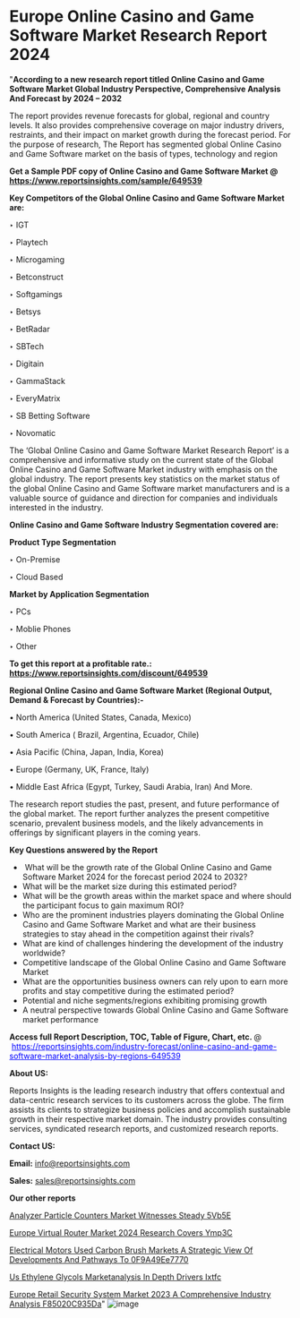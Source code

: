 # Europe Online Casino and Game Software Market Research Report 2024

"<strong>According to a new research report titled Online Casino and Game Software Market Global Industry Perspective, Comprehensive Analysis And Forecast by 2024 – 2032</strong>

The report provides revenue forecasts for global, regional and country levels. It also provides comprehensive coverage on major industry drivers, restraints, and their impact on market growth during the forecast period. For the purpose of research, The Report has segmented global Online Casino and Game Software market on the basis of types, technology and region

<strong>Get a Sample PDF copy of Online Casino and Game Software Market </strong><strong>@<a href=https://www.reportsinsights.com/sample/649539 style=color:#0000ff;> https://www.reportsinsights.com/sample/649539</a></strong></font>

<strong>Key Competitors of the Global Online Casino and Game Software Market are:</strong>

‣ IGT

‣ Playtech

‣ Microgaming

‣ Betconstruct

‣ Softgamings

‣ Betsys

‣ BetRadar

‣ SBTech

‣ Digitain

‣ GammaStack

‣ EveryMatrix

‣ SB Betting Software

‣ Novomatic

The ‘Global Online Casino and Game Software Market Research Report’ is a comprehensive and informative study on the current state of the Global Online Casino and Game Software Market industry with emphasis on the global industry. The report presents key statistics on the market status of the global Online Casino and Game Software market manufacturers and is a valuable source of guidance and direction for companies and individuals interested in the industry.

<strong>Online Casino and Game Software Industry Segmentation covered are:</strong>

<strong>Product Type Segmentation</strong>

‣ On-Premise

‣ Cloud Based

<strong>Market by Application Segmentation</strong>

‣ PCs

‣ Moblie Phones

‣ Other

<strong>To get this report at a profitable rate.: <a href=https://www.reportsinsights.com/discount/649539 style=color:#0000ff;>https://www.reportsinsights.com/discount/649539</a></strong></font>

<strong>Regional Online Casino and Game Software Market (Regional Output, Demand &amp; Forecast by Countries):-</strong>

• North America (United States, Canada, Mexico)

• South America ( Brazil, Argentina, Ecuador, Chile)

• Asia Pacific (China, Japan, India, Korea)

• Europe (Germany, UK, France, Italy)

• Middle East Africa (Egypt, Turkey, Saudi Arabia, Iran) And More.

The research report studies the past, present, and future performance of the global market. The report further analyzes the present competitive scenario, prevalent business models, and the likely advancements in offerings by significant players in the coming years.

<strong>Key Questions answered by the Report</strong>
<ul>
  <li> What will be the growth rate of the Global Online Casino and Game Software Market 2024 for the forecast period 2024 to 2032?</li>
  <li>What will be the market size during this estimated period?</li>
  <li>What will be the growth areas within the market space and where should the participant focus to gain maximum ROI?</li>
  <li>Who are the prominent industries players dominating the Global Online Casino and Game Software Market and what are their business strategies to stay ahead in the competition against their rivals?</li>
  <li>What are kind of challenges hindering the development of the industry worldwide?</li>
  <li>Competitive landscape of the Global Online Casino and Game Software Market</li>
  <li>What are the opportunities business owners can rely upon to earn more profits and stay competitive during the estimated period?</li>
  <li>Potential and niche segments/regions exhibiting promising growth</li>
  <li>A neutral perspective towards Global Online Casino and Game Software market performance</li>
</ul>
<strong>Access full Report Description, TOC, Table of Figure, Chart, etc. </strong>@  <a href=https://reportsinsights.com/industry-forecast/online-casino-and-game-software-market-analysis-by-regions-649539 style=color:#0000ff;>https://reportsinsights.com/industry-forecast/online-casino-and-game-software-market-analysis-by-regions-649539</a></font>

<strong><strong>About US</strong>:</strong>

Reports Insights is the leading research industry that offers contextual and data-centric research services to its customers across the globe. The firm assists its clients to strategize business policies and accomplish sustainable growth in their respective market domain. The industry provides consulting services, syndicated research reports, and customized research reports.

<strong>Contact US:</strong>

<p class=""""><b>Email:</b> <a href=mailto:info@reportsinsights.com>info@reportsinsights.com</a></p>
<p class=""""><b>Sales:</b> <a href=mailto:sales@reportsinsights.com>sales@reportsinsights.com</a></p>

<strong>Our other reports</strong>

<a href=https://www.linkedin.com/pulse/analyzer-particle-counters-market-witnesses-steady-5vb5e/>Analyzer Particle Counters Market Witnesses Steady 5Vb5E</a>

<a href=https://www.linkedin.com/pulse/europe-virtual-router-market-2024-research-covers-ymp3c/>Europe Virtual Router Market 2024 Research Covers Ymp3C</a>

<a href=https://medium.com/@ranediksha451/electrical-motors-used-carbon-brush-markets-a-strategic-view-of-developments-and-pathways-to-0f9a49ee7770>Electrical Motors Used Carbon Brush Markets A Strategic View Of Developments And Pathways To 0F9A49Ee7770</a>

<a href=https://www.linkedin.com/pulse/us-ethylene-glycols-marketanalysis-in-depth-drivers-ixtfc/>Us Ethylene Glycols Marketanalysis In Depth Drivers Ixtfc</a>

<a href=https://medium.com/@yadavahaan91/europe-retail-security-system-market-2023-a-comprehensive-industry-analysis-f85020c935da>Europe Retail Security System Market 2023 A Comprehensive Industry Analysis F85020C935Da</a>"
![image](https://github.com/aanak123/RIMarketer1/assets/158471119/3eab520f-b7f5-4080-9c5d-215f3d448dd8)
